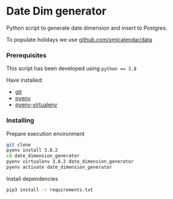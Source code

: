 # Date Dim generator

Python script to generate date dimension and insert to Postgres.

To populate holidays we use [github.com/xmlcalendar/data](https://github.com/xmlcalendar/data)

### Prerequisites

This script has been developed using  `python == 3.8`

Have installed:
* [git](https://git-scm.com/)
* [pyenv](https://github.com/pyenv/pyenv)
* [pyenv-virtualenv](https://github.com/pyenv/pyenv-virtualenv)

### Installing

Prepare execution environment
```bash
git clone 
pyenv install 3.8.2
cd date_dimension_generator
pyenv virtualenv 3.8.2 date_dimension_generator
pyenv activate date_dimension_generator
```

Install dependencies

```bash
pip3 install -r requirements.txt
``` 


